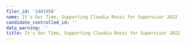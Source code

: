 ```yaml
---
filer_id: '1401958'
name: It's Our Time, Supporting Claudia Rossi for Supervisor 2022
candidate_controlled_id: ''
data_warning: ''
title: It's Our Time, Supporting Claudia Rossi for Supervisor 2022
---
```


